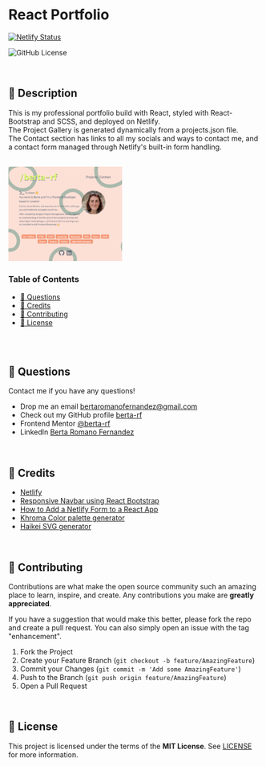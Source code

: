 # React Portfolio

[![Netlify Status](https://api.netlify.com/api/v1/badges/f651dd93-7176-4675-a062-83e918bdabb3/deploy-status)](https://app.netlify.com/sites/berta-rf-portfolio/deploys)

![GitHub License](https://img.shields.io/badge/License-MIT-yellow.svg)

</br>

## 🎯 Description
This is my professional portfolio build with React, styled with React-Bootstrap and SCSS, and deployed on Netlify.</br>
The Project Gallery is generated dynamically from a projects.json file.</br>
The Contact section has links to all my socials and ways to contact me, and a contact form managed through Netlify's built-in form handling.

</br>


<img src="./src/assets/images/screenshot.png"  width="45%" height="15%">

</br>

### Table of Contents

<!-- - [🛠 Installation](#-installation)
- [💻 Usage](#-usage)
- [🔍 Tests](#-tests) -->
- [💬 Questions](#-questions)
- [🤝 Credits](#-credits)
- [💪 Contributing](#-contributing)
- [📖 License](#-license)


</br>

<!-- ## 🛠 Installation

To use this application you will need to install dependencies by entering the following command on your terminal:

```
npm install
```

</br> 

<!-- ## 💻 Usage

The application is invoked by entering the following command on your terminal:

```
node index
```

</br> -->


</br>
<!-- 
## 🔍 Tests

<!-- To run tests enter this command on your terminal:

```
npm test
```

</br> --> 

## 💬 Questions

Contact me if you have any questions!

- Drop me an email [bertaromanofernandez@gmail.com](mailto:bertaromanofernandez@gmail.com)
- Check out my GitHub profile [berta-rf](https://github.com/berta-rf)
- Frontend Mentor [@berta-rf](https://www.frontendmentor.io/profile/)
- LinkedIn [Berta Romano Fernandez](https://www.linkedin.com/in/berta-rf)

</br>

## 🤝 Credits

* [Netlify](https://www.netlify.com/)
* [Responsive Navbar using React Bootstrap](https://medium.com/swlh/responsive-navbar-using-react-bootstrap-5e0e0bd33bd6)
* [How to Add a Netlify Form to a React App](https://www.freecodecamp.org/news/how-to-add-a-netlify-form-to-a-react-app/)
* [Khroma Color palette generator](https://www.khroma.co/generator)
* [Haikei SVG generator](https://app.haikei.app/)

</br>

## 💪 Contributing

Contributions are what make the open source community such an amazing place to learn, inspire, and create. Any contributions you make are **greatly appreciated**.

If you have a suggestion that would make this better, please fork the repo and create a pull request. You can also simply open an issue with the tag "enhancement".

1. Fork the Project
2. Create your Feature Branch (`git checkout -b feature/AmazingFeature`)
3. Commit your Changes (`git commit -m 'Add some AmazingFeature'`)
4. Push to the Branch (`git push origin feature/AmazingFeature`)
5. Open a Pull Request

</br>

## 📖 License

This project is licensed under the terms of the **MIT License**. See [LICENSE](LICENSE) for more information.



